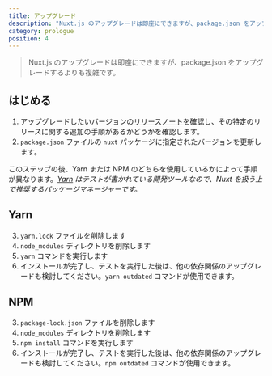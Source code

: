 ```yaml
---
title: アップグレード
description: "Nuxt.js のアップグレードは即座にできますが、package.json をアップグレードするよりも複雑です。"
category: prologue
position: 4
---
```


> Nuxt.js のアップグレードは即座にできますが、package.json をアップグレードするよりも複雑です。

## はじめる

1. アップグレードしたいバージョンの[リリースノート](/guide/release-notes)を確認し、その特定のリリースに関する追加の手順があるかどうかを確認します。
2. `package.json` ファイルの `nuxt` パッケージに指定されたバージョンを更新します。

このステップの後、Yarn または NPM のどちらを使用しているかによって手順が異なります。_[Yarn](https://yarnpkg.com/ja/docs/usage) はテストが書かれている開発ツールなので、Nuxt を扱う上で推奨するパッケージマネージャーです。_

## Yarn

3. `yarn.lock` ファイルを削除します
4. `node_modules` ディレクトリを削除します
5. `yarn` コマンドを実行します
6. インストールが完了し、テストを実行した後は、他の依存関係のアップグレードも検討してください。`yarn outdated` コマンドが使用できます。

## NPM

3. `package-lock.json` ファイルを削除します
4. `node_modules` ディレクトリを削除します
5. `npm install` コマンドを実行します
6. インストールが完了し、テストを実行した後は、他の依存関係のアップグレードも検討してください。`npm outdated` コマンドが使用できます。
